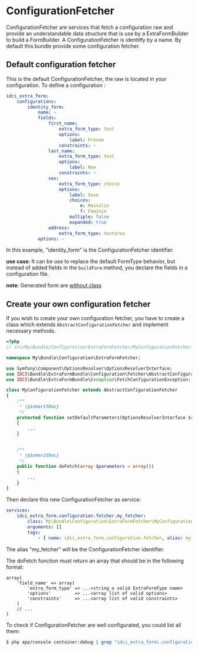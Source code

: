 ConfigurationFetcher
====================


ConfigurationFetcher are services that fetch a configuration raw and provide an
understandable data structure that is use by a ExtraFormBuilder to build a FormBuilder.
A ConfigurationFetcher is identitfy by a name.
By default this bundle provide some configuration fetcher.


## Default configuration fetcher

This is the default ConfigurationFetcher, the raw is located in your configuration.
To define a configuration :
```yml
idci_extra_form:
    configurations:
        identity_form:
            name: ~
            fields:
                first_name:
                    extra_form_type: text
                    options:
                        label: Prénom
                    constraints: ~
                last_name:
                    extra_form_type: text
                    options:
                        label: Nom
                    constraints: ~
                sex:
                    extra_form_type: choice
                    options:
                        label: Sexe
                        choices:
                            m: Masculin
                            f: Feminin
                        multiple: false
                        expanded: true
                address:
                    extra_form_type: textarea
            options: ~
```
In this example, "identity_form" is the ConfigurationFetcher identifier.

**use case**:
It can be use to replace the default FormType behavior, but instead of added fields
in the `buildForm` method, you declare the fields in a configuration file.

**note**:
Generated form are [without class](http://symfony.com/doc/current/book/forms.html#using-a-form-without-a-class)


## Create your own configuration fetcher

If you wish to create your own configuration fetcher, you have to create a class
which extends `AbstractConfigurationFetcher` and implement necessary methods.
```php
<?php
// src/My/Bundle/Configuration/ExtraFormFetcher/MyConfigurationFetcher.php

namespace My\Bundle\Configuration\ExtraFormFetcher;

use Symfony\Component\OptionsResolver\OptionsResolverInterface;
use IDCI\Bundle\ExtraFormBundle\Configuration\Fetcher\AbstractConfigurationFetcher;
use IDCI\Bundle\ExtraFormBundle\Exception\FetchConfigurationException;

class MyConfigurationFetcher extends AbstractConfigurationFetcher
{
    /**
     * {@inheritDoc}
     */
    protected function setDefaultParameters(OptionsResolverInterface $resolver)
    {
        ...
    }


    /**
     * {@inheritDoc}
     */
    public function doFetch(array $parameters = array())
    {
        ...
    }
}
```

Then declare this new ConfigurationFetcher as service:
```yml
services:
    idci_extra_form.configuration.fetcher.my_fetcher:
        class: My\Bundle\Configuration\ExtraFormFetcher\MyConfigurationFetcher
        arguments: []
        tags:
            - { name: idci_extra_form.configuration.fetcher, alias: my_fetcher }
```
The alias "my_fetcher" will be the ConfigurationFetcher identifier.

The doFetch function must return an array that should be in the following format:
```
array(
    'field_name' => array(
        'extra_form_type' => ...<string a valid ExtraFormType name>
        'options'         => ...<array list of valid options>
        'constraints'     => ...<array list of valid constraints>
    )
    // ...
)
```

To check if ConfigurationFetcher are well configurated, you could list all them:
```sh
$ php app/console container:debug | grep "idci_extra_form\.configuration\.fetcher\."
```
